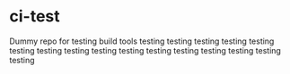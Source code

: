 # ci-test
Dummy repo for testing build tools
testing
testing
testing
testing
testing
testing
testing
testing
testing
testing
testing
testing
testing
testing
testing
testing
